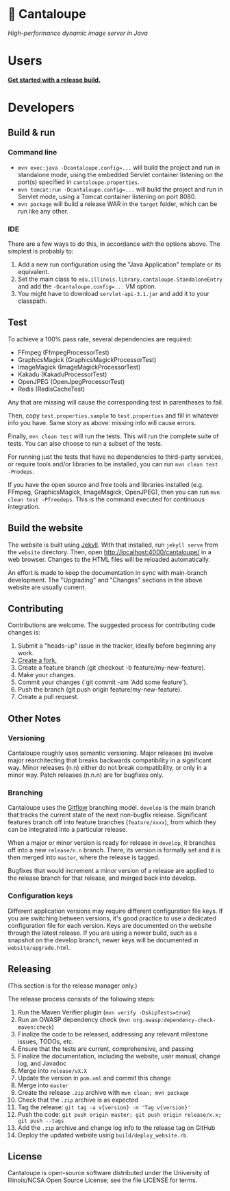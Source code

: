 # 🍈 Cantaloupe

*High-performance dynamic image server in Java*

# Users

**[Get started with a release build.](https://medusa-project.github.io/cantaloupe/get-started.html)**

# Developers

## Build & run

### Command line

* `mvn exec:java -Dcantaloupe.config=...` will build the project and run in
  standalone mode, using the embedded Servlet container listening on the
  port(s) specified in `cantaloupe.properties`.
* `mvn tomcat:run -Dcantaloupe.config=...` will build the project and run in
  Servlet mode, using a Tomcat container listening on port 8080.
* `mvn package` will build a release WAR in the `target` folder, which
  can be run like any other.

### IDE

There are a few ways to do this, in accordance with the options above. The
simplest is probably to:

1. Add a new run configuration using the "Java Application" template or its
   equivalent.
2. Set the main class to `edu.illinois.library.cantaloupe.StandaloneEntry` and
   add the `-Dcantaloupe.config=...` VM option.
3. You might have to download `servlet-api-3.1.jar` and add it to your
   classpath.

## Test

To achieve a 100% pass rate, several dependencies are required:

* FFmpeg (FfmpegProcessorTest)
* GraphicsMagick (GraphicsMagickProcessorTest)
* ImageMagick (ImageMagickProcessorTest)
* Kakadu (KakaduProcessorTest)
* OpenJPEG (OpenJpegProcessorTest)
* Redis (RedisCacheTest)

Any that are missing will cause the corresponding test in parentheses to fail.

Then, copy `test.properties.sample` to `test.properties` and fill in whatever
info you have. Same story as above: missing info will cause errors.

Finally, `mvn clean test` will run the tests. This will run the complete suite of tests.
You can also choose to run a subset of the tests. 

For running just the tests that have no dependencies to third-party services, or
require tools and/or libraries to be installed, you can run `mvn clean test -Pnodeps`.

If you have the open source and free tools and libraries installed (e.g. FFmpeg,
GraphicsMagick, ImageMagick, OpenJPEG), then you can run `mvn clean test -Pfreedeps`.
This is the command executed for continuous integration.

## Build the website

The website is built using [Jekyll](http://jekyllrb.com/). With that installed,
run `jekyll serve` from the `website` directory. Then, open
[http://localhost:4000/cantaloupe/](http://localhost:4000/cantaloupe/) in a
web browser. Changes to the HTML files will be reloaded automatically.

An effort is made to keep the documentation in sync with main-branch
development. The "Upgrading" and "Changes" sections in the above website are
usually current.

## Contributing

Contributions are welcome. The suggested process for contributing code changes
is:

1. Submit a "heads-up" issue in the tracker, ideally before beginning any
   work.
2. [Create a fork.](https://github.com/medusa-project/cantaloupe/fork)
3. Create a feature branch (git checkout -b feature/my-new-feature).
4. Make your changes.
5. Commit your changes (`git commit -am 'Add some feature').
6. Push the branch (git push origin feature/my-new-feature).
7. Create a pull request.

## Other Notes

### Versioning

Cantaloupe roughly uses semantic versioning. Major releases (n) involve major
rearchitecting that breaks backwards compatibility in a significant way. Minor
releases (n.n) either do not break compatibility, or only in a minor way.
Patch releases (n.n.n) are for bugfixes only.

### Branching

Cantaloupe uses the
[Gitflow](https://www.atlassian.com/git/tutorials/comparing-workflows#gitflow-workflow)
branching model. `develop` is the main branch that tracks the current state of
the next non-bugfix release. Significant features branch off into
feature branches (`feature/xxxx`), from which they can be integrated into a
particular release.

When a major or minor version is ready for release in `develop`, it branches
off into a new `release/n.n` branch. There, its version is formally set and it
is then merged into `master`, where the release is tagged.

Bugfixes that would increment a minor version of a release are applied to the
release branch for that release, and merged back into develop.

### Configuration keys

Different application versions may require different configuration file keys.
If you are switching between versions, it's good practice to use a dedicated
configuration file for each version. Keys are documented on the website
through the latest release. If you are using a newer build, such as a
snapshot on the develop branch, newer keys will be documented in
`website/upgrade.html`.

## Releasing

(This section is for the release manager only.)

The release process consists of the following steps:

1. Run the Maven Verifier plugin (`mvn verify -DskipTests=true`)
2. Run an OWASP dependency check (`mvn org.owasp:dependency-check-maven:check`)
3. Finalize the code to be released, addressing any relevant milestone issues,
   TODOs, etc.
4. Ensure that the tests are current, comprehensive, and passing
5. Finalize the documentation, including the website, user manual, change log,
   and Javadoc
6. Merge into `release/vX.X`
7. Update the version in `pom.xml` and commit this change
8. Merge into `master`
9. Create the release `.zip` archive with `mvn clean; mvn package`
10. Check that the `.zip` archive is as expected
11. Tag the release: `git tag -a v{version} -m 'Tag v{version}'`
12. Push the code: `git push origin master; git push origin release/x.x;
    git push --tags`
13. Add the `.zip` archive and change log info to the release tag on GitHub
14. Deploy the updated website using `build/deploy_website.rb`.

## License

Cantaloupe is open-source software distributed under the University of
Illinois/NCSA Open Source License; see the file LICENSE for terms.
